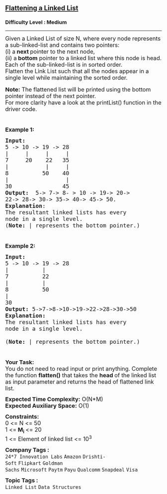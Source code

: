 <h2><a href="https://practice.geeksforgeeks.org/problems/flattening-a-linked-list/1?page=7&curated[]=1&curated[]=8&sortBy=submissions">Flattening a Linked List</a></h2><h3>Difficulty Level : Medium</h3><hr><div class="problems_problem_content__Xm_eO"><p><span style="font-size:18px">Given a Linked List of size N, where every node represents a sub-linked-list and contains two pointers:<br>
(i) a<strong> next </strong>pointer to the next node,<br>
(ii) a<strong>&nbsp;bottom</strong>&nbsp;pointer&nbsp;to a linked list where this node is head.<br>
Each of the&nbsp;sub-linked-list is in sorted order.<br>
Flatten the Link List such that all the nodes appear in a single level while maintaining the sorted order.&nbsp;</span><br>
<br>
<span style="font-size:18px"><strong>Note:</strong> The flattened list will be printed using the bottom pointer instead of the next pointer.<br>
For more clarity have a look at the printList() function in the driver code.</span></p>

<p>&nbsp;</p>

<p><span style="font-size:18px"><strong>Example 1:</strong></span></p>

<pre><span style="font-size:18px"><strong>Input:
</strong>5 -&gt; 10 -&gt; 19 -&gt; 28
|     |     |     | 
7     20    22   35
|           |     | 
8          50    40
|                 | 
30               45<strong>
Output: </strong>&nbsp;5-&gt; 7-&gt; 8- &gt; 10 -&gt; 19-&gt; 20-&gt;
22-&gt; 28-&gt; 30-&gt; 35-&gt; 40-&gt; 45-&gt; 50.
<strong>Explanation</strong>:
The resultant linked lists has every 
node in a single level.<strong>
</strong>(<strong>Note: </strong>| represents the bottom pointer.)</span>
</pre>

<p>&nbsp;</p>

<p><span style="font-size:18px"><strong>Example 2:</strong></span></p>

<pre><span style="font-size:18px"><strong>Input:</strong>
5 -&gt; 10 -&gt; 19 -&gt; 28
|          |                
7          22   
|          |                 
8          50 
|                           
30              
<strong>Output:</strong> 5-&gt;7-&gt;8-&gt;10-&gt;19-&gt;22-&gt;28-&gt;30-&gt;50
<strong>Explanation:</strong>
The resultant linked lists has every
node in a single level.

(<strong>Note: </strong>| represents the bottom pointer.)</span></pre>

<p>&nbsp;</p>

<p><span style="font-size:18px"><strong>Your Task:</strong><br>
You do not need to read input or print anything. Complete the function <strong>flatten()</strong></span><span style="font-size:18px"> that takes the&nbsp;<strong>head </strong>of the linked list as input&nbsp;parameter<strong> </strong>and returns the head of flattened link list.</span></p>

<p><span style="font-size:18px"><strong>Expected Time Complexity:</strong>&nbsp;O(N*M)<br>
<strong>Expected Auxiliary Space:</strong>&nbsp;O(1)</span></p>

<p><span style="font-size:18px"><strong>Constraints:</strong></span><br>
<span style="font-size:18px">0 &lt;= N &lt;= 50<br>
1 &lt;=<strong> M<sub>i</sub> </strong>&lt;= 20<br>
1 &lt;= Element of linked list &lt;= 10<sup>3</sup></span></p>
</div><p><span style=font-size:18px><strong>Company Tags : </strong><br><code>24*7 Innovation Labs</code>&nbsp;<code>Amazon</code>&nbsp;<code>Drishti-Soft</code>&nbsp;<code>Flipkart</code>&nbsp;<code>Goldman Sachs</code>&nbsp;<code>Microsoft</code>&nbsp;<code>Paytm</code>&nbsp;<code>Payu</code>&nbsp;<code>Qualcomm</code>&nbsp;<code>Snapdeal</code>&nbsp;<code>Visa</code>&nbsp;<br><p><span style=font-size:18px><strong>Topic Tags : </strong><br><code>Linked List</code>&nbsp;<code>Data Structures</code>&nbsp;